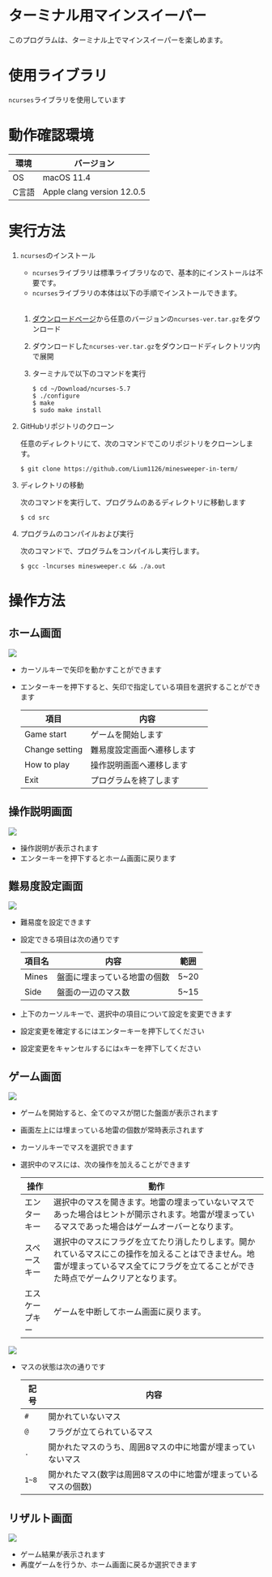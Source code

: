 # ターミナル用マインスイーパー
このプログラムは、ターミナル上でマインスイーパーを楽しめます。

# 使用ライブラリ
`ncurses`ライブラリを使用しています

# 動作確認環境
| 環境 | バージョン |
| --- | --- |
| OS | macOS 11.4 |
| C言語 | Apple clang version 12.0.5 |

# 実行方法
1. `ncurses`のインストール
    
    - `ncurses`ライブラリは標準ライブラリなので、基本的にインストールは不要です。
    - `ncurses`ライブラリの本体は以下の手順でインストールできます。

    <br>
  
    1. [ダウンロードページ](http://ftp.gnu.org/gnu/ncurses/)から任意のバージョンの`ncurses-ver.tar.gz`をダウンロード
    2. ダウンロードした`ncurses-ver.tar.gz`をダウンロードディレクトリツ内で展開
    3. ターミナルで以下のコマンドを実行
    
        ```
        $ cd ~/Download/ncurses-5.7
        $ ./configure
        $ make
        $ sudo make install
        ```
  
2. GitHubリポジトリのクローン
    
    任意のディレクトリにて、次のコマンドでこのリポジトリをクローンします。
    
    ```
    $ git clone https://github.com/Lium1126/minesweeper-in-term/
    ```
    
3. ディレクトリの移動
    
    次のコマンドを実行して、プログラムのあるディレクトリに移動します
    
    ```
    $ cd src
    ```
    
4. プログラムのコンパイルおよび実行
    
    次のコマンドで、プログラムをコンパイルし実行します。
    
    ```
    $ gcc -lncurses minesweeper.c && ./a.out
    ```
    
# 操作方法
## ホーム画面
![](https://github.com/Lium1126/minesweeper-in-term/blob/main/images/home.png)

- カーソルキーで矢印を動かすことができます
- エンターキーを押下すると、矢印で指定している項目を選択することができます
   
   | 項目 | 内容 |
   | --- | --- |
   | Game start | ゲームを開始します |
   | Change setting | 難易度設定画面へ遷移します　|
   | How to play | 操作説明画面へ遷移します |
   | Exit | プログラムを終了します |

## 操作説明画面
![](https://github.com/Lium1126/minesweeper-in-term/blob/main/images/how_to_play.png)

- 操作説明が表示されます
- エンターキーを押下するとホーム画面に戻ります

## 難易度設定画面
![](https://github.com/Lium1126/minesweeper-in-term/blob/main/images/setting.png)

- 難易度を設定できます
- 設定できる項目は次の通りです
    
    | 項目名 | 内容 | 範囲 |
    | --- | --- | --- |
    | Mines | 盤面に埋まっている地雷の個数 | 5~20 |
    | Side | 盤面の一辺のマス数 | 5~15 |
    
- 上下のカーソルキーで、選択中の項目について設定を変更できます
- 設定変更を確定するにはエンターキーを押下してください
- 設定変更をキャンセルするには`x`キーを押下してください

## ゲーム画面
![](https://github.com/Lium1126/minesweeper-in-term/blob/main/images/notopen.png)

- ゲームを開始すると、全てのマスが閉じた盤面が表示されます
- 画面左上には埋まっている地雷の個数が常時表示されます
- カーソルキーでマスを選択できます
- 選択中のマスには、次の操作を加えることができます
    
    | 操作 | 動作 |
    | --- | --- |
    | エンターキー | 選択中のマスを開きます。地雷の埋まっていないマスであった場合はヒントが開示されます。地雷が埋まっているマスであった場合はゲームオーバーとなります。 |
    | スペースキー | 選択中のマスにフラグを立てたり消したりします。開かれているマスにこの操作を加えることはできません。地雷が埋まっているマス全てにフラグを立てることができた時点でゲームクリアとなります。 |
    | エスケープキー | ゲームを中断してホーム画面に戻ります。 |
    
![](https://github.com/Lium1126/minesweeper-in-term/blob/main/images/playing.png)

- マスの状態は次の通りです
    
    | 記号 | 内容 |
    | --- | --- |
    | `#` | 開かれていないマス |
    | `@` | フラグが立てられているマス |
    | `.` | 開かれたマスのうち、周囲8マスの中に地雷が埋まっていないマス |
    | `1~8` | 開かれたマス(数字は周囲8マスの中に地雷が埋まっているマスの個数) |
    
## リザルト画面

![](https://github.com/Lium1126/minesweeper-in-term/blob/main/images/result.png)

- ゲーム結果が表示されます
- 再度ゲームを行うか、ホーム画面に戻るか選択できます

